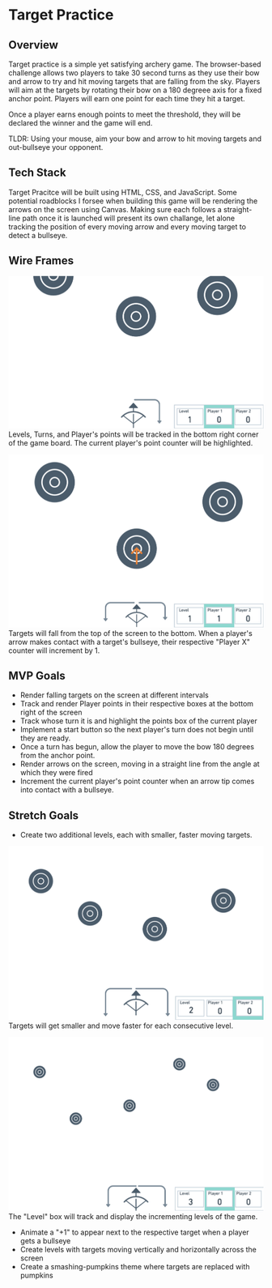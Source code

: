 # Target Practice
## Overview
Target practice is a simple yet satisfying archery game. The browser-based challenge allows two players to take 30 second turns as they use their bow and arrow to try and hit moving targets that are falling from the sky. Players will aim at the targets by rotating their bow on a 180 degreee axis for a fixed anchor point. Players will earn one point for each time they hit a target.

 Once a player earns enough points to meet the threshold, they will be declared the winner and the game will end.

TLDR: Using your mouse, aim your bow and arrow to hit moving targets and out-bullseye your opponent.
## Tech Stack
Target Pracitce will be built using HTML, CSS, and JavaScript. Some potential roadblocks I forsee when building this game will be rendering the arrows on the screen using Canvas. Making sure each follows a straight-line path once it is launched will present its own challange, let alone tracking the position of every moving arrow and every moving target to detect a bullseye.
## Wire Frames
![frameOne](wireFrames/archery_frame1.png)
Levels, Turns, and Player's points will be tracked in the bottom right corner of the game board. The current player's point counter will be highlighted.

![frameTwo](wireFrames/archery_frame2.png)
Targets will fall from the top of the screen to the bottom. When a player's arrow makes contact with a target's bullseye, their respective "Player X" counter will increment by 1.



## MVP Goals
* Render falling targets on the screen at different intervals
* Track and render Player points in their respective boxes at the bottom right of the screen
* Track whose turn it is and highlight the points box of the current player
* Implement a start button so the next player's turn does not begin until they are ready.
* Once a turn has begun, allow the player to move the bow 180 degrees from the anchor point.
* Render arrows on the screen, moving in a straight line from the angle at which they were fired
* Increment the current player's point counter when an arrow tip comes into contact with a bullseye.


## Stretch Goals
* Create two additional levels, each with smaller, faster moving targets.

![frameThree](wireFrames/archery_frame3.png)
Targets will get smaller and move faster for each consecutive level.

![frameFour](wireFrames/archery_frame4.png)
The "Level" box will track and display the incrementing levels of the game.

* Animate a "+1" to appear next to the respective target when a player gets a bullseye
* Create levels with targets moving vertically and horizontally across the screen
* Create a smashing-pumpkins theme where targets are replaced with pumpkins


